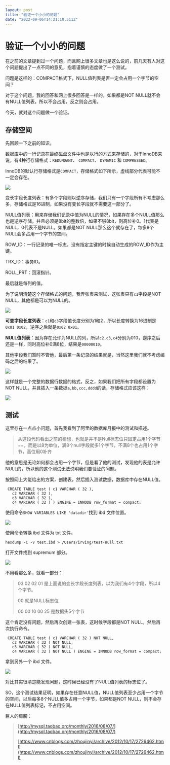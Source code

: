 ```yaml
---
layout: post
title: "验证一个小小的问题"
date: "2022-09-06T14:21:10.511Z"
---
```

验证一个小小的问题
=========

在之前的文章提到过一个问题，而且网上很多文章也是这么说的，前几天有人对这个问题提出了一点不同的意见，抱着谨慎的态度做了一个测试。

问题是这样的：COMPACT格式下，NULL值列表是否一定会占用一个字节的空间？

对于这个问题，我的回答和网上很多回答是一样的，如果都是NOT NULL就不会有NULL值列表，所以不会占用，反之则会占用。

今天，就对这个问题做一个验证。

存储空间
----

先回顾一下之前的知识。

数据库中的一行记录在最终磁盘文件中也是以行的方式来存储的，对于InnoDB来说，有4种行存储格式：`REDUNDANT`、 `COMPACT`、 `DYNAMIC` 和 `COMPRESSED`。

InnoDB的默认行存储格式是`COMPACT`，存储格式如下所示，虚线部分代表可能不一定会存在。

![](https://tva1.sinaimg.cn/large/e6c9d24egy1h5w3j1tbdzj20v602udg1.jpg)

变长字段长度列表：有多个字段则以逆序存储，我们只有一个字段所有不考虑那么多，存储格式是16进制，如果没有变长字段就不需要这一部分了。

NULL值列表：用来存储我们记录中值为NULL的情况，如果存在多个NULL值那么也是逆序存储，并且必须是8bit的整数倍，如果不够8bit，则高位补0。1代表是NULL，0代表不是NULL。如果都是NOT NULL那么这个就存在了，每多8个NULL会多占用一个字节的空间。

ROW\_ID：一行记录的唯一标志，没有指定主键的时候自动生成的ROW\_ID作为主键。

TRX\_ID：事务ID。

ROLL\_PRT：回滚指针。

最后就是每列的值。

为了说明清楚这个存储格式的问题，我弄张表来测试，这张表只有`c1`字段是NOT NULL，其他都是可以为NULL的。

![](https://tva1.sinaimg.cn/large/e6c9d24egy1h5w3j084rej229f0u0dgx.jpg)

**可变字段长度列表**：`c1`和`c3`字段值长度分别为1和2，所以长度转换为16进制是`0x01 0x02`，逆序之后就是`0x02 0x01`。

**NULL值列表**：因为存在允许为NULL的列，所以`c2,c3,c4`分别为010，逆序之后还是一样，同时高位补0满8位，结果是`00000010`。

其他字段我们暂时不管他，最后第一条记录的结果就是，当然这里我们就不考虑编码之后的结果了。

![](https://tva1.sinaimg.cn/large/e6c9d24egy1h5w3j1cogvj20wu097751.jpg)

这样就是一个完整的数据行数据的格式，反之，如果我们把所有字段都设置为NOT NULL，并且插入一条数据`a,bb,ccc,dddd`的话，存储格式应该这样：

![](https://tva1.sinaimg.cn/large/e6c9d24egy1h5w3j0u8fdj21070a0q3v.jpg)

测试
--

这里存在一点点小问题，首先我看到了阿里的数据库月报中的测试和描述。

> 从这段代码看出之前的猜想，也就是并不是Null标志位只固定占用1个字节==，而是以8为单位，满8个null字段就多1个字节，不满8个也占用1个字节，高位用0补齐

他的意思是无论如何都会占用一个字节，但是看了他的测试，发现他的表是允许NULL的，所以他的这个测试无法说明我们要验证的问题。

按照网上大佬给出的方案，创建表，然后插入测试数据，数据库中存在NULL值。

     CREATE TABLE test ( c1 VARCHAR ( 32 ),
       c2 VARCHAR ( 32 ),
       c3 VARCHAR ( 32 ),
       c4 VARCHAR ( 32 ) ) ENGINE = INNODB row_format = compact;
    

使用命令`SHOW VARIABLES LIKE 'datadir'`找到 ibd 文件位置。

![](https://tva1.sinaimg.cn/large/e6c9d24egy1h5w4e4nalsj20m80ag3z7.jpg)

使用命令转换 ibd 文件为 txt 文件。

    hexdump -C -v test.ibd > /Users/irving/test-null.txt
    

打开文件找到 supremum 部分。

![](https://tva1.sinaimg.cn/large/e6c9d24egy1h5w412b42xj21lf0u0k42.jpg)

不用看那么多，就看一部分：

> 03 02 02 01 是上面说的变长字段长度列表，以为我们有4个字段，所以4个字节。
> 
> 00 就是NULL标志位
> 
> 00 00 10 00 25 是数据头5个字节

这个肯定没有问题，然后再次创建一张表，这时候字段都是NOT NULL，然后再次执行命令。

     CREATE TABLE test ( c1 VARCHAR ( 32 ) NOT NULL,
       c2 VARCHAR ( 32 ) NOT NULL,
       c3 VARCHAR ( 32 ) NOT NULL,
       c4 VARCHAR ( 32 ) NOT NULL ) ENGINE = INNODB row_format = compact;
    

拿到另外一个 ibd 文件。

![](https://tva1.sinaimg.cn/large/e6c9d24egy1h5w45yolizj21mw0nigvb.jpg)

对比其实很清楚能发现问题，这时候已经没有了NULL值列表的标志位了。

SO，这个测试结果证明，如果存在任意NULL值，NULL值列表至少占用一个字节的空间，以后每多8个NULL值多占用一个字节，如果都是NOT NULL，则不会存在NULL值列表标记，不占用空间。

巨人的肩膀：

> [http://mysql.taobao.org/monthly/2016/08/07/](http://mysql.taobao.org/monthly/2016/08/07/)
> 
> [https://www.cnblogs.com/zhoujinyi/archive/2012/10/17/2726462.html](https://www.cnblogs.com/zhoujinyi/archive/2012/10/17/2726462.html)